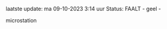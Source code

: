laatste update: 
ma 09-10-2023  3:14   uur 
Status: FAALT - geel - 
<div class="service Y">microstation</div>